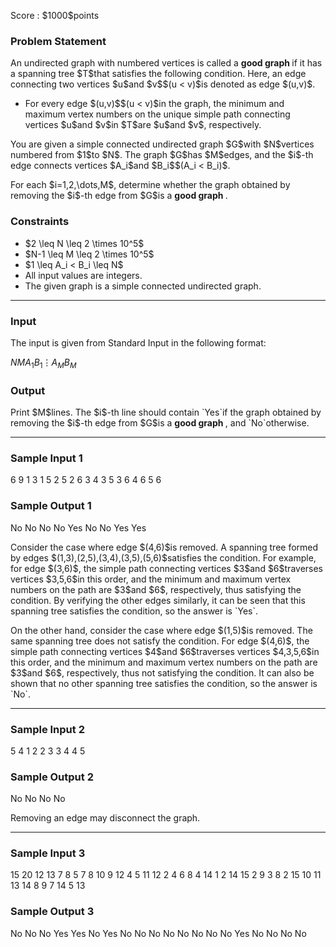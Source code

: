 
<div>

<span>

<span>

<p>
Score : $1000$points
</p>

<div>

<section>

### **Problem Statement**

<p>
An undirected graph with numbered vertices is called a 
<b>
good graph
</b>
if it has a spanning tree $T$that satisfies the following condition. Here, an edge connecting two vertices $u$and $v$$(u < v)$is denoted as edge $(u,v)$.
</p>

<ul>

<li>
For every edge $(u,v)$$(u < v)$in the graph, the minimum and maximum vertex numbers on the unique simple path connecting vertices $u$and $v$in $T$are $u$and $v$, respectively.
</li>

</ul>

<p>
You are given a simple connected undirected graph $G$with $N$vertices numbered from $1$to $N$. The graph $G$has $M$edges, and the $i$-th edge connects vertices $A_i$and $B_i$$(A_i < B_i)$.
</p>

<p>
For each $i=1,2,\dots,M$, determine whether the graph obtained by removing the $i$-th edge from $G$is a 
<b>
good graph
</b>
.
</p>

</section>

</div>

<div>

<section>

### **Constraints**

<ul>

<li>
$2 \leq N \leq 2 \times 10^5$
</li>

<li>
$N-1 \leq M \leq 2 \times 10^5$
</li>

<li>
$1 \leq A_i < B_i \leq N$
</li>

<li>
All input values are integers.
</li>

<li>
The given graph is a simple connected undirected graph.
</li>

</ul>

</section>

</div>

---

<div>

<div>

<section>

### **Input**

<p>
The input is given from Standard Input in the following format:
</p>

<div>

$N$$M$$A_1$$B_1$$\vdots$$A_M$$B_M$
</div>

</section>

</div>

<div>

<section>

### **Output**

<p>
Print $M$lines. The $i$-th line should contain `Yes`if the graph obtained by removing the $i$-th edge from $G$is a 
<b>
good graph
</b>
, and `No`otherwise.
</p>

</section>

</div>

</div>

---

<div>

<section>

### **Sample Input 1**

<div>

6 9
1 3
1 5
2 5
2 6
3 4
3 5
3 6
4 6
5 6

</div>

</section>

</div>

<div>

<section>

### **Sample Output 1**

<div>

No
No
No
No
Yes
No
No
Yes
Yes

</div>

<p>
Consider the case where edge $(4,6)$is removed. A spanning tree formed by edges $(1,3),(2,5),(3,4),(3,5),(5,6)$satisfies the condition. For example, for edge $(3,6)$, the simple path connecting vertices $3$and $6$traverses vertices $3,5,6$in this order, and the minimum and maximum vertex numbers on the path are $3$and $6$, respectively, thus satisfying the condition. By verifying the other edges similarly, it can be seen that this spanning tree satisfies the condition, so the answer is `Yes`.
</p>

<p>
On the other hand, consider the case where edge $(1,5)$is removed. The same spanning tree does not satisfy the condition. For edge $(4,6)$, the simple path connecting vertices $4$and $6$traverses vertices $4,3,5,6$in this order, and the minimum and maximum vertex numbers on the path are $3$and $6$, respectively, thus not satisfying the condition. It can also be shown that no other spanning tree satisfies the condition, so the answer is `No`.
</p>

</section>

</div>

---

<div>

<section>

### **Sample Input 2**

<div>

5 4
1 2
2 3
3 4
4 5

</div>

</section>

</div>

<div>

<section>

### **Sample Output 2**

<div>

No
No
No
No

</div>

<p>
Removing an edge may disconnect the graph.
</p>

</section>

</div>

---

<div>

<section>

### **Sample Input 3**

<div>

15 20
12 13
7 8
5 7
8 10
9 12
4 5
11 12
2 4
6 8
4 14
1 2
14 15
2 9
3 8
2 15
10 11
13 14
8 9
7 14
5 13

</div>

</section>

</div>

<div>

<section>

### **Sample Output 3**

<div>

No
No
No
Yes
Yes
No
Yes
No
No
No
No
No
No
No
No
Yes
No
No
No
No

</div>

</section>

</div>

</span>

</span>

</div>
